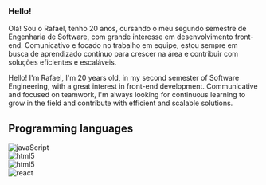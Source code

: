 
### Hello!

Olá! Sou o Rafael, tenho 20 anos, cursando o meu segundo semestre de Engenharia de Software, com grande interesse em desenvolvimento front-end. 
Comunicativo e focado no trabalho em equipe, estou sempre em busca de aprendizado contínuo para crescer na área e contribuir com soluções eficientes e escaláveis.

Hello! I'm Rafael, I'm 20 years old, in my second semester of Software Engineering, with a great interest in front-end development.
Communicative and focused on teamwork, I'm always looking for continuous learning to grow in the field and contribute with efficient and scalable solutions.

## Programming languages


<div style="display: inline_block">
    <img aling="center" alt="javaScript" src="https://img.shields.io/badge/JavaScript-F7DF1E?style=for-the-badge&logo=javascript&logoColor=black" /> 
</div>

<div style="display: inline_block">
    <img aling="center" alt="html5" src="https://img.shields.io/badge/HTML5-E34F26?style=for-the-badge&logo=html5&logoColor=white" /> 
</div>

<div style="display: inline_block">
    <img aling="center" alt="html5" src="https://img.shields.io/badge/CSS-239120?&style=for-the-badge&logo=css3&logoColor=white" /> 
</div>

<div style="display: inline_block">
    <img aling="center" alt="react" src="https://img.shields.io/badge/React-20232A?style=for-the-badge&logo=react&logoColor=61DAFB" /> 
</div>
